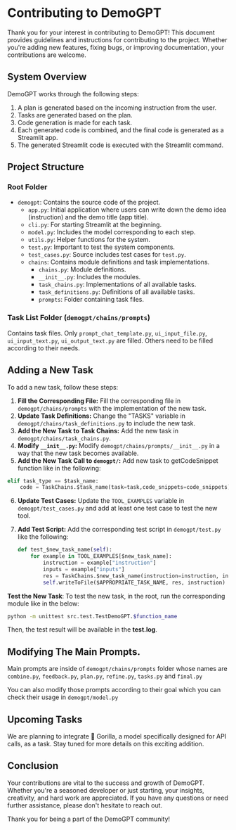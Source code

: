 # Contributing to DemoGPT

Thank you for your interest in contributing to DemoGPT! This document provides guidelines and instructions for contributing to the project. Whether you're adding new features, fixing bugs, or improving documentation, your contributions are welcome.

## System Overview

DemoGPT works through the following steps:
1. A plan is generated based on the incoming instruction from the user.
2. Tasks are generated based on the plan.
3. Code generation is made for each task.
4. Each generated code is combined, and the final code is generated as a Streamlit app.
5. The generated Streamlit code is executed with the Streamlit command.

## Project Structure

### Root Folder

- `demogpt`: Contains the source code of the project.
  - `app.py`: Initial application where users can write down the demo idea (instruction) and the demo title (app title).
  - `cli.py`: For starting Streamlit at the beginning.
  - `model.py`: Includes the model corresponding to each step.
  - `utils.py`: Helper functions for the system.
  - `test.py`: Important to test the system components.
  - `test_cases.py`: Source includes test cases for `test.py`.
  - `chains`: Contains module definitions and task implementations.
    - `chains.py`: Module definitions.
    - `__init__.py`: Includes the modules.
    - `task_chains.py`: Implementations of all available tasks.
    - `task_definitions.py`: Definitions of all available tasks.
    - `prompts`: Folder containing task files.

### Task List Folder (`demogpt/chains/prompts`)

Contains task files. Only `prompt_chat_template.py`, `ui_input_file.py`, `ui_input_text.py`, `ui_output_text.py` are filled. Others need to be filled according to their needs.

## Adding a New Task

To add a new task, follow these steps:

1. **Fill the Corresponding File:** Fill the corresponding file in `demogpt/chains/prompts` with the implementation of the new task.
2. **Update Task Definitions:** Change the "TASKS" variable in `demogpt/chains/task_definitions.py` to include the new task.
3. **Add the New Task to Task Chains:** Add the new task in `demogpt/chains/task_chains.py`.
4. **Modify `__init__.py`:** Modify `demogpt/chains/prompts/__init__.py` in a way that the new task becomes available.
5. **Add the New Task Call to `demogpt/`:** Add new task to getCodeSnippet function like in the following:
```python
elif task_type == $task_name:
    code = TaskChains.$task_name(task=task,code_snippets=code_snippets)
```

6. **Update Test Cases:** Update the `TOOL_EXAMPLES` variable in `demogpt/test_cases.py` and add at least one test case to test the new tool.
7. **Add Test Script:** Add the corresponding test script in `demogpt/test.py` like the following:

   ```python
   def test_$new_task_name(self):
       for example in TOOL_EXAMPLES[$new_task_name]:
           instruction = example["instruction"]
           inputs = example["inputs"]
           res = TaskChains.$new_task_name(instruction=instruction, inputs=inputs)
           self.writeToFile($APPROPRIATE_TASK_NAME, res, instruction)
   ```
**Test the New Task**: To test the new task, in the root, run the corresponding module like in the below:
```bash
python -m unittest src.test.TestDemoGPT.$function_name
```
Then, the test result will be available in the **test.log**.

## Modifying The Main Prompts.

Main prompts are inside of `demogpt/chains/prompts` folder whose names are `combine.py`, `feedback.py`, `plan.py`, `refine.py`, `tasks.py` and `final.py`

You can also modify those prompts according to their goal which you can check their usage in `demogpt/model.py`

## Upcoming Tasks
We are planning to integrate 🦍 Gorilla, a model specifically designed for API calls, as a task. Stay tuned for more details on this exciting addition.

## Conclusion
Your contributions are vital to the success and growth of DemoGPT. Whether you're a seasoned developer or just starting, your insights, creativity, and hard work are appreciated. If you have any questions or need further assistance, please don't hesitate to reach out.

Thank you for being a part of the DemoGPT community!